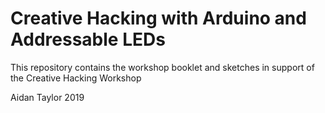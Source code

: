 # Creative Hacking with Arduino and Addressable LEDs 

This repository contains the workshop booklet and sketches in support of the Creative Hacking Workshop

Aidan Taylor 2019
